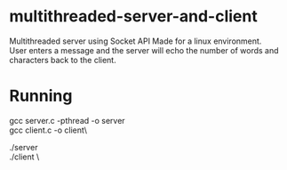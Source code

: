 # multithreaded-server-and-client
Multithreaded server using Socket API
Made for a linux environment.\
User enters a message and the server will echo the number of words and characters back to the client.

# Running
gcc server.c -pthread -o server\
gcc client.c -o client\

./server <port>\
./client <ip of server> <same port as server>\
  

